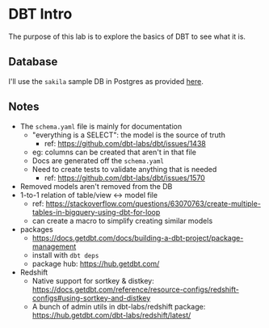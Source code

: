 # DBT Intro

The purpose of this lab is to explore the basics of DBT to see what it is.


## Database

I'll use the `sakila` sample DB in Postgres as provided [here](https://github.com/jOOQ/sakila).


## Notes

- The `schema.yaml` file is mainly for documentation
  - "everything is a SELECT": the model is the source of truth
    - ref: https://github.com/dbt-labs/dbt/issues/1438
  - eg: columns can be created that aren't in that file
  - Docs are generated off the `schema.yaml`
  - Need to create tests to validate anything that is needed
    - ref: https://github.com/dbt-labs/dbt/issues/1570
- Removed models aren't removed from the DB
- 1-to-1 relation of table/view <-> model file
  - ref: https://stackoverflow.com/questions/63070763/create-multiple-tables-in-bigquery-using-dbt-for-loop
  - can create a macro to simplify creating similar models
- packages
  - https://docs.getdbt.com/docs/building-a-dbt-project/package-management
  - install with `dbt deps`
  - package hub: https://hub.getdbt.com/
- Redshift
  - Native support for sortkey & distkey: https://docs.getdbt.com/reference/resource-configs/redshift-configs#using-sortkey-and-distkey
  - A bunch of admin utils in dbt-labs/redshift package: https://hub.getdbt.com/dbt-labs/redshift/latest/

